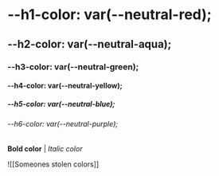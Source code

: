 # --h1-color:                      var(--neutral-red);
## --h2-color:                      var(--neutral-aqua);
### --h3-color:                        var(--neutral-green);
#### --h4-color:                     var(--neutral-yellow);
##### --h5-color:                      var(--neutral-blue);
###### --h6-color:                      var(--neutral-purple);

**Bold color**  | *Italic color* 

![[Someones stolen colors]]
 